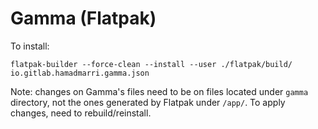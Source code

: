 # Gamma (Flatpak)

To install:
```
flatpak-builder --force-clean --install --user ./flatpak/build/ io.gitlab.hamadmarri.gamma.json
```

Note: changes on Gamma's files need to be on files located under `gamma` directory, not
the ones generated by Flatpak under `/app/`. To apply changes, need to rebuild/reinstall.



